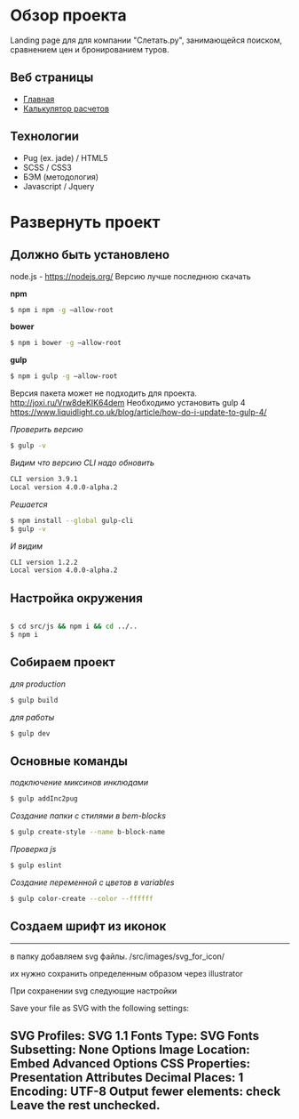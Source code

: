 # Обзор проекта
Landing page для для компании "Слетать.ру", занимающейся поиском, сравнением цен и бронированием туров.

## Веб страницы

- [Главная](https://vladislav1233.github.io/fly-off/build/main.html "Главная")
- [Калькулятор расчетов](https://vladislav1233.github.io/fly-off/build/calculator.html "Калькулятор расчетов")

## Технологии
- Pug (ex. jade) / HTML5
- SCSS / CSS3
- БЭМ (методология)
- Javascript / Jquery

# Развернуть проект

## Должно быть установлено ##

node.js - https://nodejs.org/ Версию лучше последнюю скачать

**npm**

```bash
$ npm i npm -g —allow-root
```

**bower**

```bash
$ npm i bower -g —allow-root
```

**gulp**

```bash
$ npm i gulp -g —allow-root
```
Версия пакета может не подходить для проекта. 
http://joxi.ru/Vrw8deKIK64dem 
Необходимо установить gulp 4
https://www.liquidlight.co.uk/blog/article/how-do-i-update-to-gulp-4/

*Проверить версию* 
```bash
$ gulp -v
```

*Видим что версию CLI надо обновить*
```bash
CLI version 3.9.1 
Local version 4.0.0-alpha.2 
``` 

*Решается* 
```bash
$ npm install --global gulp-cli
$ gulp -v
```

*И видим*
```bash
CLI version 1.2.2 
Local version 4.0.0-alpha.2 
``` 

## Настройка окружения ###

```bash

$ cd src/js && npm i && cd ../.. 
$ npm i
```

## Собираем проект ###

*для production*
```bash
$ gulp build
```
*для работы*
```bash
$ gulp dev
```

## Основные команды ###

*подключение миксинов инклюдами*
```bash
$ gulp addInc2pug
```
*Создание папки с стилями в bem-blocks*
```bash
$ gulp create-style --name b-block-name
```
*Проверка js*
```bash
$ gulp eslint
```
*Создание переменной с цветов в variables*
```bash
$ gulp color-create --color --ffffff
```

## Создаем шрифт из иконок ##
----------------------------------------------------------------------------------------------------------------------------
в папку добавляем svg файлы.
/src/images/svg_for_icon/

их нужно сохранить определенным образом через illustrator

При сохранении svg следующие настройки

Save your file as SVG with the following settings:

SVG Profiles: SVG 1.1
Fonts Type: SVG
Fonts Subsetting: None
Options Image Location: Embed
Advanced Options
CSS Properties: Presentation Attributes
Decimal Places: 1
Encoding: UTF-8
Output fewer elements: check
Leave the rest unchecked.
----------------------------------------------------------------------------------------------------------------------------